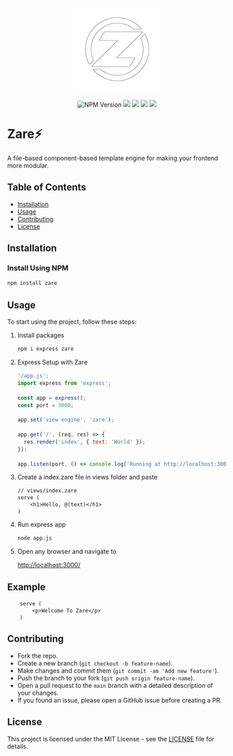 <p align="center"><img src="./assets/icon.png" width="200px" /></p>
<p align="center"><img alt="NPM Version" src="https://img.shields.io/npm/v/zare"> <img src="https://img.shields.io/npm/dm/zare"/> <a href="https://x.com/ZareJs"><img src="https://img.shields.io/badge/X-000000?logo=x&logoColor=white"/></a> <a href="https://discord.gg/HB63mRPVZt"><img src="https://img.shields.io/badge/Discord-5865F2?logo=discord&logoColor=white"/></a> <a href="https://www.reddit.com/r/Zare/"><img src="https://img.shields.io/badge/Reddit-FF4500?logo=reddit&logoColor=white"/></a></p>

# Zare⚡

A file-based component-based template engine for making your frontend more modular.

## Table of Contents

- [Installation](#installation)
- [Usage](#usage)
- [Contributing](#contributing)
- [License](#license)

## Installation

### Install Using NPM

```bash
npm install zare
```

## Usage

To start using the project, follow these steps:

1. Install packages

   ```bash
   npm i express zare
   ```

2. Express Setup with Zare

   ```js
   '/app.js';
   import express from 'express';

   const app = express();
   const port = 3000;

   app.set('view engine', 'zare');

   app.get('/', (req, res) => {
     res.render('index', { text: 'World' });
   });

   app.listen(port, () => console.log('Running at http://localhost:3000'));
   ```

3. Create a index.zare file in views folder and paste

   ```zare
   // views/index.zare
   serve (
       <h1>Hello, @(text)</h1>
   )
   ```

4. Run express app

   ```bash
   node app.js
   ```

5. Open any browser and navigate to

   <a href="http://localhost:3000/">http://localhost:3000/</a>

## Example

```zare
    serve (
        <p>Welcome To Zare</p>
    )
```

## Contributing

- Fork the repo.
- Create a new branch (`git checkout -b feature-name`).
- Make changes and commit them (`git commit -am 'Add new feature'`).
- Push the branch to your fork (`git push origin feature-name`).
- Open a pull request to the `main` branch with a detailed description of your changes.
- If you found an issue, please open a GitHub issue before creating a PR.

## License

This project is licensed under the MIT License - see the [LICENSE](LICENSE) file for details.
